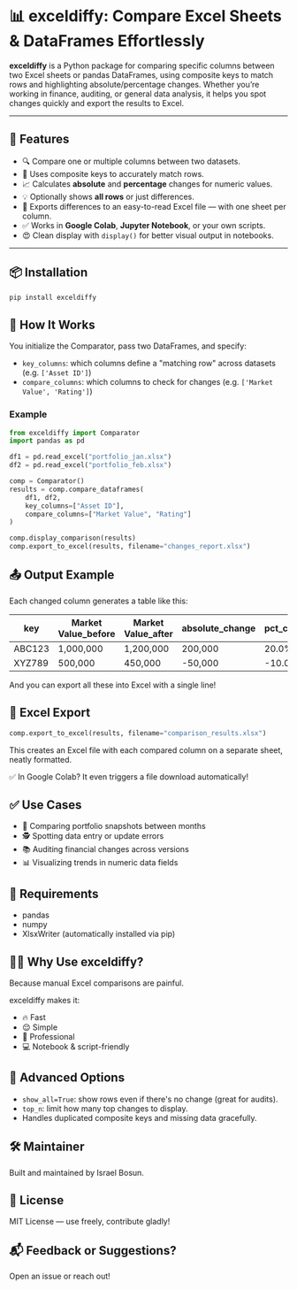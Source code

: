 # 📊 exceldiffy: Compare Excel Sheets & DataFrames Effortlessly

**exceldiffy** is a Python package for comparing specific columns between two Excel sheets or pandas DataFrames, using composite keys to match rows and highlighting absolute/percentage changes. Whether you’re working in finance, auditing, or general data analysis, it helps you spot changes quickly and export the results to Excel.

---

## 🚀 Features

- 🔍 Compare one or multiple columns between two datasets.
- 🧠 Uses composite keys to accurately match rows.
- 📈 Calculates **absolute** and **percentage** changes for numeric values.
- 💡 Optionally shows **all rows** or just differences.
- 📁 Exports differences to an easy-to-read Excel file — with one sheet per column.
- ✅ Works in **Google Colab**, **Jupyter Notebook**, or your own scripts.
- 😍 Clean display with `display()` for better visual output in notebooks.

---

## 📦 Installation

```bash
pip install exceldiffy
```

## 🧠 How It Works

You initialize the Comparator, pass two DataFrames, and specify:

- `key_columns`: which columns define a "matching row" across datasets (e.g. `['Asset ID']`)
- `compare_columns`: which columns to check for changes (e.g. `['Market Value', 'Rating']`)

### Example

```python
from exceldiffy import Comparator
import pandas as pd

df1 = pd.read_excel("portfolio_jan.xlsx")
df2 = pd.read_excel("portfolio_feb.xlsx")

comp = Comparator()
results = comp.compare_dataframes(
    df1, df2,
    key_columns=["Asset ID"],
    compare_columns=["Market Value", "Rating"]
)

comp.display_comparison(results)
comp.export_to_excel(results, filename="changes_report.xlsx")
```

## 📤 Output Example

Each changed column generates a table like this:

| key    | Market Value_before | Market Value_after | absolute_change | pct_change |
|--------|--------------------|--------------------|-----------------|------------|
| ABC123 | 1,000,000          | 1,200,000          | 200,000         | 20.0%      |
| XYZ789 | 500,000            | 450,000            | -50,000         | -10.0%     |

And you can export all these into Excel with a single line!

## 📁 Excel Export

```python
comp.export_to_excel(results, filename="comparison_results.xlsx")
```

This creates an Excel file with each compared column on a separate sheet, neatly formatted.

✅ In Google Colab? It even triggers a file download automatically!

## ✅ Use Cases

- 🔄 Comparing portfolio snapshots between months
- 🕵️ Spotting data entry or update errors
- 📚 Auditing financial changes across versions
- 📊 Visualizing trends in numeric data fields

## 🧰 Requirements

- pandas
- numpy
- XlsxWriter (automatically installed via pip)

## 🙋‍♂️ Why Use exceldiffy?

Because manual Excel comparisons are painful.

exceldiffy makes it:

- 🔥 Fast
- 😌 Simple
- 💼 Professional
- 💻 Notebook & script-friendly

## 🔧 Advanced Options

- `show_all=True`: show rows even if there's no change (great for audits).
- `top_n`: limit how many top changes to display.
- Handles duplicated composite keys and missing data gracefully.

## 🛠 Maintainer

Built and maintained by Israel Bosun.

## 📄 License

MIT License — use freely, contribute gladly!

## 📬 Feedback or Suggestions?

Open an issue or reach out!
